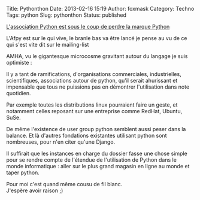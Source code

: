 Title: Pythonthon
Date: 2013-02-16 15:19
Author: foxmask
Category: Techno
Tags: python
Slug: pythonthon
Status: published

[L'association Python est sous le coup de perdre la marque
Python](http://www.framablog.org/index.php/post/2013/02/15/python-help)

L'Afpy est sur le qui vive, le branle bas va être lancé je pense au vu
de ce qui s'est vite dit sur le mailing-list

AMHA, vu le gigantesque microcosme gravitant autour du langage je suis
optimiste :

Il y a tant de ramifications, d'organisations commerciales,
industrielles, scientifiques, associations autour de python, qu'il
serait ahurissant et impensable que tous ne puissions pas en démontrer
l'utilisation dans note quotidien.

Par exemple toutes les distributions linux pourraient faire un geste, et
notamment celles reposant sur une entreprise comme RedHat, Ubuntu, SuSe.

De même l'existence de user group python semblent aussi peser dans la
balance. Et là d'autres fondations existantes utilisant python sont
nombreuses, pour n'en citer qu'une Django.

Il suffirait que les instances en charge du dossier fasse une chose
simple pour se rendre compte de l'étendue de l'utilisation de Python
dans le monde informatique : aller sur le plus grand magasin en ligne au
monde et taper python.

Pour moi c'est quand même cousu de fil blanc.  
J'espère avoir raison ;)

